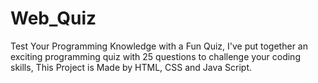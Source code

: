 # Web_Quiz
Test Your Programming Knowledge with a Fun Quiz, I've put together an exciting programming quiz with 25 questions to challenge your coding skills, This Project is Made by HTML, CSS and Java Script.
